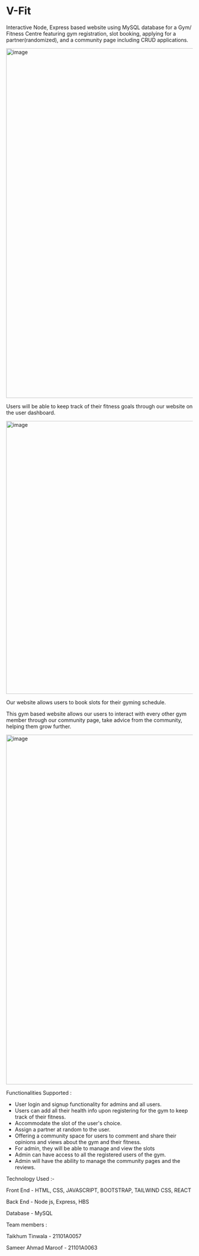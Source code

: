 # V-Fit
Interactive Node, Express based website using MySQL database for a Gym/ Fitness Centre featuring gym registration, slot booking, applying for a partner(randomized), and a community page including CRUD applications.

<img width="944" alt="image" src="https://user-images.githubusercontent.com/76171905/165464688-50d0366a-f293-401d-baba-d5ad6488373b.png">


Users will be able to keep track of their fitness goals through our website on the user dashboard.

<img width="737" alt="image" src="https://user-images.githubusercontent.com/76171905/165464869-2e8474b4-cf88-4afa-86a7-62bb2a47d589.png">

Our website allows users to book slots for their gyming schedule.

This gym based website allows our users to interact with every other gym member 
through our community page, take advice from the community, helping them grow 
further.

<img width="944" alt="image" src="https://user-images.githubusercontent.com/76171905/165465108-e480c148-958d-4749-8813-46e3366d1524.png">

Functionalities Supported :

- User login and signup functionality for admins and all users.
- Users can add all their health info upon registering for the gym to keep track of their fitness.
-  Accommodate the slot of the user's choice.
-  Assign a partner at random to the user.
- Offering a community space for users to comment and share their opinions and views  about the gym and their fitness.
- For admin, they will be able to manage and view the slots 
- Admin can have access to all  the registered users of the gym.
- Admin will have the ability to manage the community pages and the reviews. 


Technology Used :-

Front End - HTML, CSS, JAVASCRIPT, BOOTSTRAP, TAILWIND CSS, REACT
 
Back End - Node js, Express, HBS

Database - MySQL






Team members :

Taikhum Tinwala - 21101A0057

Sameer Ahmad Maroof - 21101A0063
